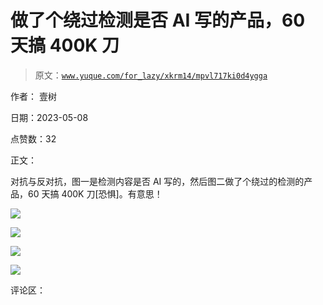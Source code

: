 # 做了个绕过检测是否 AI 写的产品，60 天搞 400K 刀

> 原文：[`www.yuque.com/for_lazy/xkrm14/mpvl717ki0d4ygga`](https://www.yuque.com/for_lazy/xkrm14/mpvl717ki0d4ygga)

作者： 壹树

日期：2023-05-08

点赞数：32

正文：

对抗与反对抗，图一是检测内容是否 AI 写的，然后图二做了个绕过的检测的产品，60 天搞 400K 刀[恐惧]。有意思！

![](img/d72e10006320321eb11acf6b4394ee8d.png)

![](img/ce328487e59f735fb4309e88d3b4d133.png)

![](img/d8def4e609d70d3ce7b793a00fdb17b3.png)

![](img/59571e8c6958cceb563b9dab4886c333.png)

评论区：

